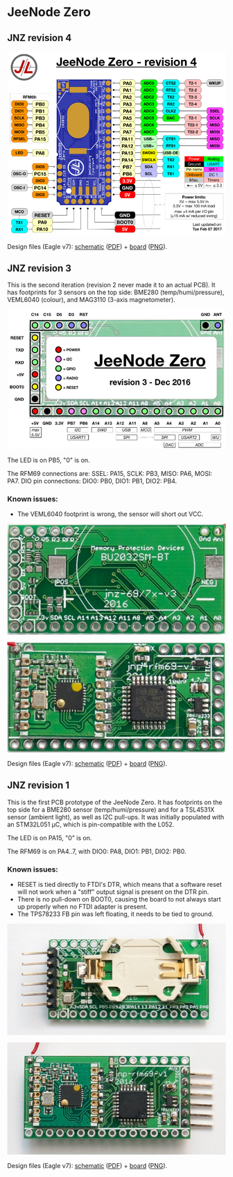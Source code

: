 # JeeNode Zero

## JNZ revision 4

![](jnz-rev4-pinout.png)

Design files (Eagle v7): [schematic](jnz-rev4.sch) ([PDF](jnz-rev4.pdf)) +
[board](jnz-rev4.brd) ([PNG](jnz-rev4.png)).

## JNZ revision 3

This is the second iteration (revision 2 never made it to an actual PCB). It has
footprints for 3 sensors on the top side: BME280 (temp/humi/pressure), VEML6040 (colour), and MAG3110
(3-axis magnetometer).

![](jnz-rev3-pinout.png)

The LED is on PB5, "0" is on.

The RFM69 connections are: SSEL: PA15, SCLK: PB3, MISO: PA6, MOSI: PA7.
DIO pin connections: DIO0: PB0, DIO1: PB1, DIO2: PB4.

### Known issues:

* The VEML6040 footprint is wrong, the sensor will short out VCC.

![](jnz-rev3-top.jpg)

![](jnz-rev3-bottom.jpg)

Design files (Eagle v7): [schematic](jnz-rev3.sch) ([PDF](jnz-rev3.pdf)) +
[board](jnz-rev3.brd) ([PNG](jnz-rev3.png)).

## JNZ revision 1

This is the first PCB prototype of the JeeNode Zero. It has footprints on the
top side for a BME280 sensor (temp/humi/pressure) and for a TSL4531X sensor
(ambient light), as well as I2C pull-ups.  It was initially populated with an
STM32L051 µC, which is pin-compatible with the L052.

The LED is on PA15, "0" is on.

The RFM69 is on PA4..7, with DIO0: PA8, DIO1: PB1, DIO2: PB0.

### Known issues:

* RESET is tied directly to FTDI's DTR, which means that a software reset will
  not work when a "stiff" output signal is present on the DTR pin.
* There is no pull-down on BOOT0, causing the board to not always start up
  properly when no FTDI adapter is present.
* The TPS78233 FB pin was left floating, it needs to be tied to ground.

![](jnz-rev1-top.jpg)

![](jnz-rev1-bottom.jpg)

Design files (Eagle v7): [schematic](jnz-rev1.sch) ([PDF](jnz-rev1.pdf)) +
[board](jnz-rev1.brd) ([PNG](jnz-rev1.png)).
